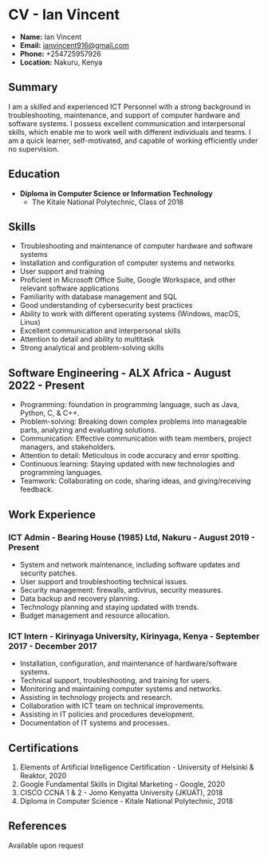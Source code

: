 # CV - Ian Vincent

- **Name:** Ian Vincent
- **Email:** ianvincent916@gmail.com
- **Phone:** +254725957926
- **Location:** Nakuru, Kenya

## Summary

I am a skilled and experienced ICT Personnel with a strong background in troubleshooting, maintenance,
and support of computer hardware and software systems. I possess excellent communication and
interpersonal skills, which enable me to work well with different individuals and teams. I am a quick
learner, self-motivated, and capable of working efficiently under no supervision.

## Education

- **Diploma in Computer Science or Information Technology**
  - The Kitale National Polytechnic, Class of 2018

## Skills

- Troubleshooting and maintenance of computer hardware and software systems
- Installation and configuration of computer systems and networks
- User support and training
- Proficient in Microsoft Office Suite, Google Workspace, and other relevant software applications
- Familiarity with database management and SQL
- Good understanding of cybersecurity best practices
- Ability to work with different operating systems (Windows, macOS, Linux)
- Excellent communication and interpersonal skills
- Attention to detail and ability to multitask
- Strong analytical and problem-solving skills

## Software Engineering - ALX Africa - August 2022 - Present

- Programming: foundation in programming language, such as Java, Python, C, & C++.
- Problem-solving: Breaking down complex problems into manageable parts, analyzing and evaluating solutions.
- Communication: Effective communication with team members, project managers, and stakeholders.
- Attention to detail: Meticulous in code accuracy and error spotting.
- Continuous learning: Staying updated with new technologies and programming languages.
- Teamwork: Collaborating on code, sharing ideas, and giving/receiving feedback.

## Work Experience

### ICT Admin - Bearing House (1985) Ltd, Nakuru - August 2019 - Present

- System and network maintenance, including software updates and security patches.
- User support and troubleshooting technical issues.
- Security management: firewalls, antivirus, security measures.
- Data backup and recovery planning.
- Technology planning and staying updated with trends.
- Budget management and resource allocation.

### ICT Intern - Kirinyaga University, Kirinyaga, Kenya - September 2017 - December 2017

- Installation, configuration, and maintenance of hardware/software systems.
- Technical support, troubleshooting, and training for users.
- Monitoring and maintaining computer systems and networks.
- Assisting in technology projects and research.
- Collaboration with ICT team on technical improvements.
- Assisting in IT policies and procedures development.
- Documentation of IT systems and processes.

## Certifications

1. Elements of Artificial Intelligence Certification - University of Helsinki & Reaktor, 2020
2. Google Fundamental Skills in Digital Marketing - Google, 2020
3. CISCO CCNA 1 & 2 - Jomo Kenyatta University (JKUAT), 2018
4. Diploma in Computer Science - Kitale National Polytechnic, 2018

## References

Available upon request

